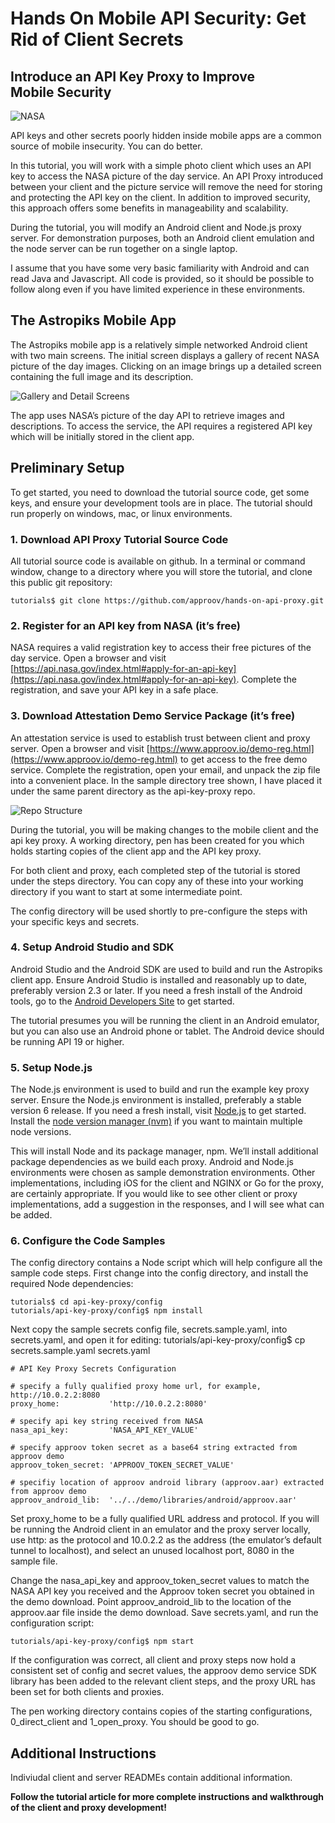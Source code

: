 # Hands On Mobile API Security: Get Rid of Client Secrets

## Introduce an API Key Proxy to Improve Mobile Security

![NASA](images/0-4lm9DP6Xyb8PLJsL.jpg)

API keys and other secrets poorly hidden inside mobile apps are a common source of mobile insecurity. You can do better.

In this tutorial, you will work with a simple photo client which uses an API key to access the NASA picture of the day service. 
An API Proxy introduced between your client and the picture service will remove the need for storing and protecting the API key on the client. 
In addition to improved security, this approach offers some benefits in manageability and scalability.

During the tutorial, you will modify an Android client and Node.js proxy server. For demonstration purposes, 
both an Android client emulation and the node server can be run together on a single laptop.

I assume that you have some very basic familiarity with Android and can read Java and Javascript. 
All code is provided, so it should be possible to follow along even if you have limited experience in these environments.

## The Astropiks Mobile App

The Astropiks mobile app is a relatively simple networked Android client with two main screens. 
The initial screen displays a gallery of recent NASA picture of the day images. 
Clicking on an image brings up a detailed screen containing the full image and its description.

![Gallery and Detail Screens](images/gallery-detail-pair.png)

The app uses NASA’s picture of the day API to retrieve images and descriptions. 
To access the service, the API requires a registered API key which will be initially stored in the client app.

## Preliminary Setup

To get started, you need to download the tutorial source code, get some keys, and ensure your development tools are in place. The tutorial should run properly on windows, mac, or linux environments.

### 1. Download API Proxy Tutorial Source Code

All tutorial source code is available on github. In a terminal or command window, change to a directory where you will store the tutorial, and clone this public git repository:

```
tutorials$ git clone https://github.com/approov/hands-on-api-proxy.git
```

### 2. Register for an API key from NASA (it’s free)

NASA requires a valid registration key to access their free pictures of the day service. Open a browser and visit [https://api.nasa.gov/index.html#apply-for-an-api-key](https://api.nasa.gov/index.html#apply-for-an-api-key). Complete the registration, and save your API key in a safe place.

### 3. Download Attestation Demo Service Package (it’s free)
An attestation service is used to establish trust between client and proxy server. Open a browser and visit [https://www.approov.io/demo-reg.html](https://www.approov.io/demo-reg.html) to get access to the free demo service. Complete the registration, open your email, and unpack the zip file into a convenient place. In the sample directory tree shown, I have placed it under the same parent directory as the api-key-proxy repo.

![Repo Structure](images/tutorial-files.png)

During the tutorial, you will be making changes to the mobile client and the api key proxy. A working directory, pen has been created for you which holds starting copies of the client app and the API key proxy.

For both client and proxy, each completed step of the tutorial is stored under the steps directory. You can copy any of these into your working directory if you want to start at some intermediate point.

The config directory will be used shortly to pre-configure the steps with your specific keys and secrets.

### 4. Setup Android Studio and SDK

Android Studio and the Android SDK are used to build and run the Astropiks client app. Ensure Android Studio is installed and reasonably up to date, preferably version 2.3 or later. If you need a fresh install of the Android tools, go to the [Android Developers Site](https://medium.com/r/?url=https%3A%2F%2Fdeveloper.android.com%2Fstudio%2Findex.html) to get started.

The tutorial presumes you will be running the client in an Android emulator, but you can also use an Android phone or tablet. The Android device should be running API 19 or higher.

### 5. Setup Node.js

The Node.js environment is used to build and run the example key proxy server. Ensure the Node.js environment is installed, preferably a stable version 6 release. If you need a fresh install, visit [Node.js](https://medium.com/r/?url=https%3A%2F%2Fnodejs.org%2F) to get started. Install the [node version manager (nvm)](https://medium.com/r/?url=https%3A%2F%2Fgithub.com%2Fcreationix%2Fnvm) if you want to maintain multiple node versions.

This will install Node and its package manager, npm. We’ll install additional package dependencies as we build each proxy.
Android and Node.js environments were chosen as sample demonstration environments. Other implementations, including iOS for the client and NGINX or Go for the proxy, are certainly appropriate. If you would like to see other client or proxy implementations, add a suggestion in the responses, and I will see what can be added.

### 6. Configure the Code Samples

The config directory contains a Node script which will help configure all the sample code steps. First change into the config directory, and install the required Node dependencies:

```
tutorials$ cd api-key-proxy/config
tutorials/api-key-proxy/config$ npm install
```

Next copy the sample secrets config file, secrets.sample.yaml, into secrets.yaml, and open it for editing:
tutorials/api-key-proxy/config$ cp secrets.sample.yaml secrets.yaml

```
# API Key Proxy Secrets Configuration

# specify a fully qualified proxy home url, for example, http://10.0.2.2:8080
proxy_home:           'http://10.0.2.2:8080'

# specify api key string received from NASA
nasa_api_key:         'NASA_API_KEY_VALUE'

# specify approov token secret as a base64 string extracted from approov demo 
approov_token_secret: 'APPROOV_TOKEN_SECRET_VALUE'

# specifiy location of approov android library (approov.aar) extracted from approov demo
approov_android_lib:  '../../demo/libraries/android/approov.aar'
```

Set proxy_home to be a fully qualified URL address and protocol. If you will be running the Android client in an emulator and the proxy server locally, use http: as the protocol and 10.0.2.2 as the address (the emulator’s default tunnel to localhost), and select an unused localhost port, 8080 in the sample file.

Change the nasa_api_key and approov_token_secret values to match the NASA API key you received and the Approov token secret you obtained in the demo download. Point approov_android_lib to the location of the approov.aar file inside the demo download. Save secrets.yaml, and run the configuration script:

```
tutorials/api-key-proxy/config$ npm start
```

If the configuration was correct, all client and proxy steps now hold a consistent set of config and secret values, the approov demo service SDK library has been added to the relevant client steps, and the proxy URL has been set for both clients and proxies.

The pen working directory contains copies of the  starting configurations, 0_direct_client and 1_open_proxy. You should be good to go.

## Additional Instructions

Indiviudal client and server READMEs contain additional information.

**Follow the tutorial article for more complete instructions and walkthrough of the client and proxy development!**
